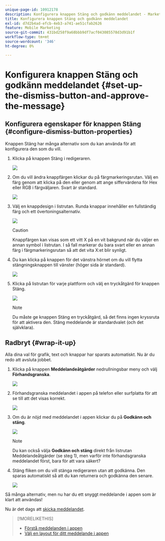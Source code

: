 ```yaml
---
unique-page-id: 10912178
description: Konfigurera knappen Stäng och godkänn meddelandet - Marketo Docs - Product Documentation
title: Konfigurera knappen Stäng och godkänn meddelandet
exl-id: d7d2b4ad-efcb-4eb3-a741-ae51cfab2626
feature: Mobile Marketing
source-git-commit: 431bd258f9a68bbb9df7acf043085578d3d91b1f
workflow-type: tm+mt
source-wordcount: '346'
ht-degree: 0%

---
```


# Konfigurera knappen Stäng och godkänn meddelandet {#set-up-the-dismiss-button-and-approve-the-message}

## Konfigurera egenskaper för knappen Stäng  {#configure-dismiss-button-properties}

Knappen Stäng har många alternativ som du kan använda för att konfigurera den som du vill.

1. Klicka på knappen Stäng i redigeraren.

   ![](assets/image2016-5-9-10-3a23-3a37.png)

1. Om du vill ändra knappfärgen klickar du på färgmarkeringsrutan. Välj en färg genom att klicka på den eller genom att ange siffervärdena för Hex eller RGB i färgväljaren. Svart är standard.

   ![](assets/image2016-5-9-10-3a33-3a17.png)

1. Välj en knappdesign i listrutan. Runda knappar innehåller en fullständig färg och ett övertoningsalternativ.

   ![](assets/image2016-5-9-10-3a35-3a46.png)

   >[!CAUTION]
   >
   >Knappfärgen kan visas som ett vitt X på en vit bakgrund när du väljer en annan symbol i listrutan. I så fall markerar du bara svart eller en annan färg i färgmarkeringsrutan så att det vita X:et blir synligt.

1. Du kan klicka på knappen för det vänstra hörnet om du vill flytta stängningsknappen till vänster (höger sida är standard).

   ![](assets/image2016-5-9-10-3a39-3a5.png)

1. Klicka på listrutan för varje plattform och välj en tryckåtgärd för knappen Stäng.

   ![](assets/image2016-5-9-10-3a43-3a54.png)

   >[!NOTE]
   >
   >Du måste ge knappen Stäng en tryckåtgärd, så det finns ingen kryssruta för att aktivera den. Stäng meddelande är standardvalet (och det självklara).

## Radbryt {#wrap-it-up}

Alla dina val för grafik, text och knappar har sparats automatiskt. Nu är du redo att avsluta jobbet.

1. Klicka på knappen **Meddelandeåtgärder** nedrullningsbar meny och välj **Förhandsgranska**.

   ![](assets/image2016-5-9-10-3a58-3a38.png)

1. Förhandsgranska meddelandet i appen på telefon eller surfplatta för att se till att det visas korrekt.

   ![](assets/image2016-5-9-11-3a2-3a13.png)

1. Om du är nöjd med meddelandet i appen klickar du på **Godkänn och stäng**.

   ![](assets/image2016-5-9-11-3a8-3a52.png)

   >[!NOTE]
   >
   >Du kan också välja **Godkänn och stäng** direkt från listrutan Meddelandeåtgärder (se steg 1), men varför inte förhandsgranska meddelandet först, bara för att vara säkert?

1. Stäng fliken om du vill stänga redigeraren utan att godkänna. Den sparas automatiskt så att du kan returnera och godkänna den senare.

   ![](assets/image2016-5-9-11-3a9-3a46.png)

Så många alternativ, men nu har du ett snyggt meddelande i appen som är klart att användas!

Nu är det dags att [skicka meddelandet](/help/marketo/product-docs/mobile-marketing/in-app-messages/sending-your-in-app-message/send-your-in-app-message.md).

>[!MORELIKETHIS]
>
>* [Förstå meddelanden i appen](/help/marketo/product-docs/mobile-marketing/in-app-messages/understanding-in-app-messages.md)
>* [Välj en layout för ditt meddelande i appen](/help/marketo/product-docs/mobile-marketing/in-app-messages/creating-in-app-messages/choose-a-layout-for-your-in-app-message.md)
